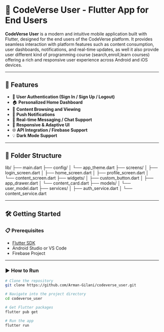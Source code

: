 # 📱 CodeVerse User - Flutter App for End Users

**CodeVerse User** is a modern and intuitive mobile application built with Flutter, designed for the end users of the CodeVerse platform. It provides seamless interaction with platform features such as content consumption, user dashboards, notifications, and real-time updates, as well it also provide user different kind of programming course (search,enroll,learn courses) offering a rich and responsive user experience across Android and iOS devices.

---

## 🚀 Features

- 🔐 **User Authentication (Sign In / Sign Up / Logout)**
- 🏠 **Personalized Home Dashboard**
- 📄 **Content Browsing and Viewing**
- 🔔 **Push Notifications**
- 💬 **Real-time Messaging / Chat Support**
- 📱 **Responsive & Adaptive UI**
- 🌐 **API Integration / Firebase Support**
- 💡 **Dark Mode Support**

---

## 📁 Folder Structure

lib/ ├── main.dart ├── config/ │ └── app_theme.dart ├── screens/ │ ├── login_screen.dart │ ├── home_screen.dart │ ├── profile_screen.dart │ └── content_screen.dart ├── widgets/ │ ├── custom_button.dart │ ├── app_drawer.dart │ └── content_card.dart ├── models/ │ └── user_model.dart ├── services/ │ ├── auth_service.dart │ └── content_service.dart


---

## 🛠️ Getting Started

### 📋 Prerequisites

- [Flutter SDK](https://flutter.dev/docs/get-started/install)
- Android Studio or VS Code
- Firebase Project

---

### ▶️ How to Run

```bash
# Clone the repository
git clone https://github.com/Arman-Gilani/codeverse_user.git

# Navigate into the project directory
cd codeverse_user

# Get Flutter packages
flutter pub get

# Run the app
flutter run

